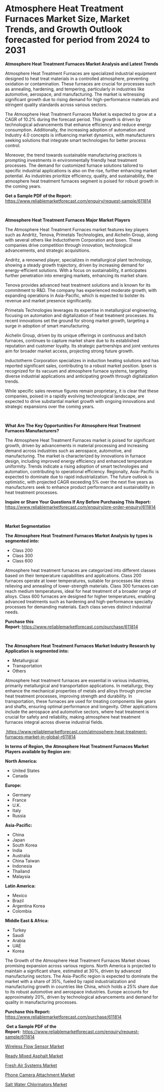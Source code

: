 <p><h1>Atmosphere Heat Treatment Furnaces Market Size, Market Trends, and Growth Outlook forecasted for period from 2024 to 2031</h1></p><p><strong>Atmosphere Heat Treatment Furnaces Market Analysis and Latest Trends</strong></p>
<p><p>Atmosphere Heat Treatment Furnaces are specialized industrial equipment designed to heat treat materials in a controlled atmosphere, preventing oxidation or contamination. These furnaces are crucial for processes such as annealing, hardening, and tempering, particularly in industries like automotive, aerospace, and manufacturing. The market is witnessing significant growth due to rising demand for high-performance materials and stringent quality standards across various sectors.</p><p>The Atmosphere Heat Treatment Furnaces Market is expected to grow at a CAGR of 10.2% during the forecast period. This growth is driven by technological advancements that enhance efficiency and reduce energy consumption. Additionally, the increasing adoption of automation and Industry 4.0 concepts is influencing market dynamics, with manufacturers seeking solutions that integrate smart technologies for better process control.</p><p>Moreover, the trend towards sustainable manufacturing practices is prompting investments in environmentally friendly heat treatment processes. The demand for customized furnace solutions tailored to specific industrial applications is also on the rise, further enhancing market potential. As industries prioritize efficiency, quality, and sustainability, the atmosphere heat treatment furnaces segment is poised for robust growth in the coming years.</p></p>
<p><strong>Get a Sample PDF of the Report:&nbsp;</strong> <a href="https://www.reliablemarketforecast.com/enquiry/request-sample/611814?utm_campaign=1159&utm_medium=2&utm_source=Github&utm_content=ia&utm_term=29092024&utm_id=atmosphere-heat-treatment-furnaces">https://www.reliablemarketforecast.com/enquiry/request-sample/611814</a></p>
<p>&nbsp;</p>
<p><strong>Atmosphere Heat Treatment Furnaces Major Market Players</strong></p>
<p><p>The Atmosphere Heat Treatment Furnaces market features key players such as Andritz, Tenova, Primetals Technologies, and Aichelin Group, along with several others like Inductotherm Corporation and Ipsen. These companies drive competition through innovation, technological advancements, and strategic acquisitions.</p><p>Andritz, a renowned player, specializes in metallurgical plant technology, showing a steady growth trajectory, driven by increasing demand for energy-efficient solutions. With a focus on sustainability, it anticipates further penetration into emerging markets, enhancing its market share.</p><p>Tenova provides advanced heat treatment solutions and is known for its commitment to R&D. The company has experienced moderate growth, with expanding operations in Asia-Pacific, which is expected to bolster its revenue and market presence significantly.</p><p>Primetals Technologies leverages its expertise in metallurgical engineering, focusing on automation and digitalization of heat treatment processes. Its recent innovations set the ground for strong market growth, targeting a surge in adoption of smart manufacturing.</p><p>Aichelin Group, driven by its unique offerings in continuous and batch furnaces, continues to capture market share due to its established reputation and customer loyalty. Its strategic partnerships and joint ventures aim for broader market access, projecting strong future growth.</p><p>Inductotherm Corporation specializes in induction heating solutions and has reported significant sales, contributing to a robust market position. Ipsen is recognized for its vacuum and atmosphere furnace systems, targeting diverse industrial applications and anticipating growth through digitalization trends.</p><p>While specific sales revenue figures remain proprietary, it is clear that these companies, poised in a rapidly evolving technological landscape, are expected to drive substantial market growth with ongoing innovations and strategic expansions over the coming years.</p></p>
<p>&nbsp;</p>
<p><strong>What Are The Key Opportunities For Atmosphere Heat Treatment Furnaces Manufacturers?</strong></p>
<p><p>The Atmosphere Heat Treatment Furnaces market is poised for significant growth, driven by advancements in material processing and increasing demand across industries such as aerospace, automotive, and manufacturing. The market is characterized by innovations in furnace design, including improved energy efficiency and enhanced temperature uniformity. Trends indicate a rising adoption of smart technologies and automation, contributing to operational efficiency. Regionally, Asia-Pacific is expected to dominate due to rapid industrialization. The future outlook is optimistic, with projected CAGR exceeding 5% over the next five years as manufacturers seek to enhance product performance and sustainability in heat treatment processes.</p></p>
<p><strong>Inquire or Share Your Questions If Any Before Purchasing This Report:</strong> <a href="https://www.reliablemarketforecast.com/enquiry/pre-order-enquiry/611814?utm_campaign=1159&utm_medium=2&utm_source=Github&utm_content=ia&utm_term=29092024&utm_id=atmosphere-heat-treatment-furnaces">https://www.reliablemarketforecast.com/enquiry/pre-order-enquiry/611814</a></p>
<p>&nbsp;</p>
<p><strong>Market Segmentation</strong></p>
<p><strong>The Atmosphere Heat Treatment Furnaces Market Analysis by types is segmented into:</strong></p>
<p><ul><li>Class 200</li><li>Class 300</li><li>Class 600</li></ul></p>
<p><p>Atmosphere heat treatment furnaces are categorized into different classes based on their temperature capabilities and applications. Class 200 furnaces operate at lower temperatures, suitable for processes like stress relieving and annealing of lower-strength materials. Class 300 furnaces can reach medium temperatures, ideal for heat treatment of a broader range of alloys. Class 600 furnaces are designed for higher temperatures, enabling advanced treatments such as hardening and high-performance specialty processes for demanding materials. Each class serves distinct industrial needs.</p></p>
<p><strong>Purchase this Report:&nbsp;</strong><a href="https://www.reliablemarketforecast.com/purchase/611814?utm_campaign=1159&utm_medium=2&utm_source=Github&utm_content=ia&utm_term=29092024&utm_id=atmosphere-heat-treatment-furnaces">https://www.reliablemarketforecast.com/purchase/611814</a></p>
<p>&nbsp;</p>
<p><strong>The Atmosphere Heat Treatment Furnaces Market Industry Research by Application is segmented into:</strong></p>
<p><ul><li>Metallurgical</li><li>Transportation</li><li>Others</li></ul></p>
<p><p>Atmosphere heat treatment furnaces are essential in various industries, primarily metallurgical and transportation applications. In metallurgy, they enhance the mechanical properties of metals and alloys through precise heat treatment processes, improving strength and durability. In transportation, these furnaces are used for treating components like gears and shafts, ensuring optimal performance and longevity. Other applications include the aerospace and automotive sectors, where heat treatment is crucial for safety and reliability, making atmosphere heat treatment furnaces integral across diverse industrial fields.</p></p>
<p><a href="https://www.reliablemarketforecast.com/atmosphere-heat-treatment-furnaces-market-in-global-r611814?utm_campaign=1159&utm_medium=2&utm_source=Github&utm_content=ia&utm_term=29092024&utm_id=atmosphere-heat-treatment-furnaces">&nbsp;https://www.reliablemarketforecast.com/atmosphere-heat-treatment-furnaces-market-in-global-r611814</a></p>
<p><strong>In terms of Region, the Atmosphere Heat Treatment Furnaces Market Players available by Region are:</strong></p>
<p>
    <p> <strong> North America: </strong>
        <ul>
            <li>United States</li>
            <li>Canada</li>
        </ul>
        </p> 
    <p> <strong> Europe: </strong>
        <ul>
            <li>Germany</li>
            <li>France</li>
            <li>U.K.</li>
            <li>Italy</li>
            <li>Russia</li>
        </ul>
        </p> 
    <p> <strong> Asia-Pacific: </strong>
        <ul>
            <li>China</li>
            <li>Japan</li>
            <li>South Korea</li>
            <li>India</li>
            <li>Australia</li>
            <li>China Taiwan</li>
            <li>Indonesia</li>
            <li>Thailand</li>
            <li>Malaysia</li>
        </ul>
        </p> 
    <p> <strong> Latin America: </strong>
        <ul>
            <li>Mexico</li>
            <li>Brazil</li>
            <li>Argentina Korea</li>
            <li>Colombia</li>
        </ul>
        </p> 
    <p> <strong> Middle East & Africa: </strong>
        <ul>
            <li>Turkey</li>
            <li>Saudi</li>
            <li>Arabia</li>
            <li>UAE</li>
            <li>Korea</li>
        </ul>
    </p>
    </p>
<p><p>The Growth of the Atmosphere Heat Treatment Furnaces Market shows promising expansion across various regions. North America is projected to maintain a significant share, estimated at 30%, driven by advanced manufacturing sectors. The Asia-Pacific region is expected to dominate the market with a share of 35%, fueled by rapid industrialization and manufacturing growth in countries like China, which holds a 25% share due to its robust automotive and aerospace industries. Europe accounts for approximately 20%, driven by technological advancements and demand for quality in manufacturing processes.</p></p>
<p><strong>Purchase this Report: </strong><a href="https://www.reliablemarketforecast.com/purchase/611814?utm_campaign=1159&utm_medium=2&utm_source=Github&utm_content=ia&utm_term=29092024&utm_id=atmosphere-heat-treatment-furnaces">https://www.reliablemarketforecast.com/purchase/611814</a></p>
<p>&nbsp;<strong>Get a Sample PDF of the Report:&nbsp;&nbsp;</strong><a href="https://www.reliablemarketforecast.com/enquiry/request-sample/611814?utm_campaign=1159&utm_medium=2&utm_source=Github&utm_content=ia&utm_term=29092024&utm_id=atmosphere-heat-treatment-furnaces">https://www.reliablemarketforecast.com/enquiry/request-sample/611814</a></p>
<p><strong></strong></p>
<p><p><a href="https://issuu.com/reportprime-2/docs/wireless-flow-sensor-market-size-20_e60e402d3f9144?utm_campaign=1159&utm_medium=2&utm_source=Github&utm_content=ia&utm_term=29092024&utm_id=atmosphere-heat-treatment-furnaces">Wireless Flow Sensor Market</a></p><p><a href="https://github.com/ChiragRP21/Market-Research-Report-List-6/blob/main/ready-mixed-asphalt-market.md?utm_campaign=1159&utm_medium=2&utm_source=Github&utm_content=ia&utm_term=29092024&utm_id=atmosphere-heat-treatment-furnaces">Ready Mixed Asphalt Market</a></p><p><a href="https://www.linkedin.com/pulse/deep-dive-fresh-air-systems-market-itstrends-segmentation-fluwe?utm_campaign=1159&utm_medium=2&utm_source=Github&utm_content=ia&utm_term=29092024&utm_id=atmosphere-heat-treatment-furnaces">Fresh Air Systems Market</a></p><p><a href="https://issuu.com/reportprime-2/docs/phone-camera-attachment-market-size_45b3c12b204b7b?utm_campaign=1159&utm_medium=2&utm_source=Github&utm_content=ia&utm_term=29092024&utm_id=atmosphere-heat-treatment-furnaces">Phone Camera Attachment Market</a></p><p><a href="https://www.linkedin.com/pulse/salt-water-chlorinators-market-outlook-complete-industry-w1f2e?utm_campaign=1159&utm_medium=2&utm_source=Github&utm_content=ia&utm_term=29092024&utm_id=atmosphere-heat-treatment-furnaces">Salt Water Chlorinators Market</a></p></p>